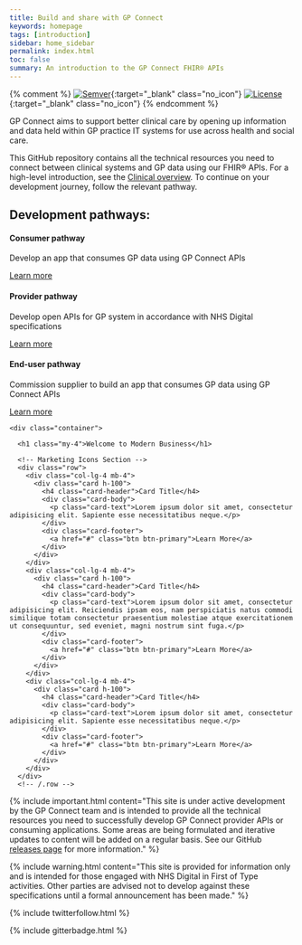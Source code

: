 ```yaml
---
title: Build and share with GP Connect
keywords: homepage
tags: [introduction]
sidebar: home_sidebar
permalink: index.html
toc: false
summary: An introduction to the GP Connect FHIR® APIs
---
```


{% comment %}
[![Semver](http://img.shields.io/badge/semver-2.0.0-yellow.svg)](http://semver.org/spec/v2.0.0.html){:target="_blank" class="no_icon"} [![License](http://img.shields.io/:license-apache2-blue.svg)](http://www.apache.org/licenses/LICENSE-2.0.html){:target="_blank" class="no_icon"} 
{% endcomment %}

GP Connect aims to support better clinical care by opening up information and data held within GP practice IT systems for use across health and social care.

This GitHub repository contains all the technical resources you need to connect between clinical systems and GP data using our FHIR&reg; APIs. For a high-level introduction, see the [Clinical overview](overview_clinical.html). To continue on your development journey, follow the relevant pathway.

<div class="row">
         <div class="col-lg-12">
             <h2 class="page-header">Development pathways:</h2>     
                                    </div>
         <div class="col-md-3 col-sm-6">
             <div class="panel panel-default text-center">
                 <div class="panel-heading">
                     <span class="fa-stack fa-5x">
                           <i class="fa fa-circle fa-stack-2x text-primary" style="color:#005EB8"></i>
                           <i class="fa fa-desktop fa-stack-1x fa-inverse"></i>
                     </span>
                 </div>
                 <div class="panel-body" align="left">
                      <h4>Consumer pathway</h4>
                         <p align="left">Develop an app that consumes GP data using GP Connect APIs</p>
                     <a href="overview_consumer_pathway.html" class="btn btn-primary">Learn more</a>
                 </div>
             </div>
         </div>
         <div class="col-md-3 col-sm-6">
             <div class="panel panel-default text-center">
                 <div class="panel-heading">
                     <span class="fa-stack fa-5x">
                           <i class="fa fa-circle fa-stack-2x text-primary" style="color:#005EB8"></i>
                           <i class="fa fa-globe fa-stack-1x fa-inverse"></i>
                     </span>
                 </div>
                 <div class="panel-body" align="left">
                     <h4>Provider pathway</h4>
                     <p align="left">Develop open APIs for GP system in accordance with NHS Digital specifications</p>
                     <a href="overview_provider_pathway.html" class="btn btn-primary">Learn more</a>
                 </div>
             </div>
         </div>
         <div class="col-md-3 col-sm-6">
             <div class="panel panel-default text-center">
                 <div class="panel-heading">
                     <span class="fa-stack fa-5x">
                           <i class="fa fa-circle fa-stack-2x text-primary" style="color:#005EB8"></i>
                           <i class="fa fa-hand-o-right fa-stack-1x fa-inverse"></i>
                     </span>
                 </div>
                 <div class="panel-body" align="left">
                     <h4>End-user pathway</h4>
                     <p align="left">Commission supplier to build an app that consumes GP data using GP Connect APIs</p>
                     <a href="end-user_pathway.html" class="btn btn-primary">Learn more</a>
                                     </div>
         </div>
         </div>
</div>

<!-- Page Content -->
    <div class="container">

      <h1 class="my-4">Welcome to Modern Business</h1>

      <!-- Marketing Icons Section -->
      <div class="row">
        <div class="col-lg-4 mb-4">
          <div class="card h-100">
            <h4 class="card-header">Card Title</h4>
            <div class="card-body">
              <p class="card-text">Lorem ipsum dolor sit amet, consectetur adipisicing elit. Sapiente esse necessitatibus neque.</p>
            </div>
            <div class="card-footer">
              <a href="#" class="btn btn-primary">Learn More</a>
            </div>
          </div>
        </div>
        <div class="col-lg-4 mb-4">
          <div class="card h-100">
            <h4 class="card-header">Card Title</h4>
            <div class="card-body">
              <p class="card-text">Lorem ipsum dolor sit amet, consectetur adipisicing elit. Reiciendis ipsam eos, nam perspiciatis natus commodi similique totam consectetur praesentium molestiae atque exercitationem ut consequuntur, sed eveniet, magni nostrum sint fuga.</p>
            </div>
            <div class="card-footer">
              <a href="#" class="btn btn-primary">Learn More</a>
            </div>
          </div>
        </div>
        <div class="col-lg-4 mb-4">
          <div class="card h-100">
            <h4 class="card-header">Card Title</h4>
            <div class="card-body">
              <p class="card-text">Lorem ipsum dolor sit amet, consectetur adipisicing elit. Sapiente esse necessitatibus neque.</p>
            </div>
            <div class="card-footer">
              <a href="#" class="btn btn-primary">Learn More</a>
            </div>
          </div>
        </div>
      </div>
      <!-- /.row -->


{% include important.html content="This site is under active development by the GP Connect team and is intended to provide all the technical resources you need to successfully develop GP Connect provider APIs or consuming applications. Some areas are being formulated and iterative updates to content will be added on a regular basis. See our GitHub [releases page](https://github.com/nhsconnect/gpconnect/releases) for more information." %}

{% include warning.html content="This site is provided for information only and is intended for those engaged with NHS Digital in First of Type activities. Other parties are advised not to develop against these specifications until a formal announcement has been made." %}

{% include twitterfollow.html %}

{% include gitterbadge.html %}



